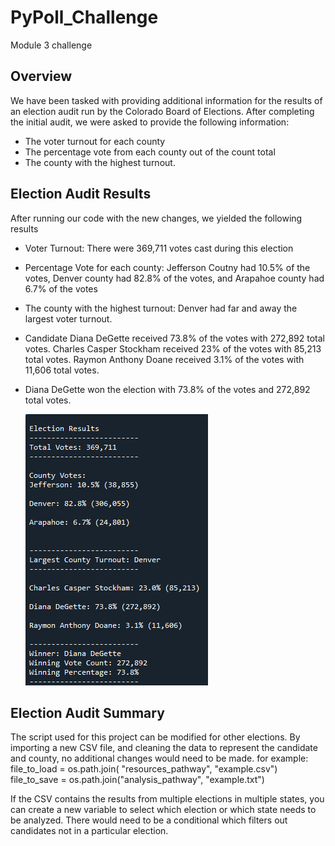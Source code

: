 # PyPoll_Challenge

Module 3 challenge
## Overview
We have been tasked with providing additional information for the results of an election audit run by the Colorado Board of Elections.  After completing the initial audit, we were asked to provide the following information:
* The voter turnout for each county
* The percentage vote from each county out of the count total
* The county with the highest turnout.


## Election Audit Results
After running our code with the new changes, we yielded the following results
* Voter Turnout: There were 369,711 votes cast during this election
* Percentage Vote for each county: Jefferson Coutny had 10.5% of the votes, Denver county had 82.8% of the votes, and Arapahoe county had 6.7% of the votes
* The county with the highest turnout: Denver had far and away the largest voter turnout.
* Candidate Diana DeGette received 73.8% of the votes with 272,892 total votes.  Charles Casper Stockham received 23% of the votes with 85,213 total votes.  Raymon Anthony Doane received 3.1% of the votes with 11,606 total votes.
* Diana DeGette won the election with 73.8% of the votes and 272,892 total votes.

  ![PyPoll_Results](https://github.com/WIPartain/PyPoll_Challenge/blob/main/PyPoll_results.png)

## Election Audit Summary
The script used for this project can be modified for other elections. By importing a new CSV file, and cleaning the data to represent the candidate and county, no additional changes would need to be made. 
for example:
file_to_load = os.path.join( "resources_pathway", "example.csv")
file_to_save = os.path.join("analysis_pathway", "example.txt")

If the CSV contains the results from multiple elections in multiple states, you can create a new variable to select which election or which state needs to be analyzed. There would need to be a conditional which filters out candidates not in a particular election.


